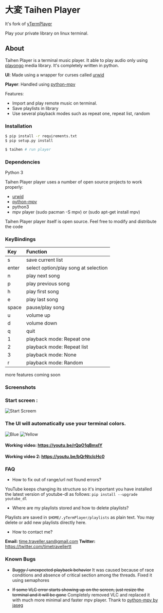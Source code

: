 # 大変 Taihen Player

It's fork of [yTermPlayer](https://github.com/TimeTraveller-San/yTermPlayer)

Play your private library on linux terminal.

## About
Taihen Player is a terminal music player. It able to play audio only using [playongo](https://github.com/nixargh/playongo) media library. It's completely written in python.

**UI**: Made using a wrapper for curses called [urwid][urwid]

**Player**: Handled using [python-mpv](https://github.com/jaseg/python-mpv)

Features:
- Import and play remote music on terminal.
- Save playlists in library
- Use several playback modes such as repeat one, repeat list, random

### Installation

```sh
$ pip install -r requirements.txt
$ pip setup.py install

$ taihen # run player
```

### Dependencies

Python 3

Taihen Player player uses a number of open source projects to work properly:

*   [urwid][urwid]
*   [python-mpv](https://github.com/jaseg/python-mpv)
*   python3
*   mpv player (sudo pacman -S mpv) or (sudo apt-get install mpv)

Taihen Player player itself is open source. Feel free to modify and distribute the code

### KeyBindings

| Key   | Function                             |
| :---  | :---                                 |
| s     | save current list                    |
| enter | select option/play song at selection |
| n     | play next song                       |
| p     | play previous song                   |
| h     | play first song                      |
| e     | play last song                       |
| space | pause/play song                      |
| u     | volume up                            |
| d     | volume down                          |
| q     | quit                                 |
| 1     | playback mode: Repeat one            |
| 2     | playback mode: Repeat list           |
| 3     | playback mode: None                  |
| r     | playback mode: Random                |
more features coming soon


### Screenshots
### Start  screen :
![Start Screem](https://i.imgur.com/rvVUmDP.png)
### The UI will automatically use your terminal colors.
![Blue](https://i.imgur.com/R8a0Zy5.png)
![Yellow](https://i.imgur.com/TrHKuQg.jpg)

   [urwid]: <https://github.com/urwid/urwid>
   [vlc]: <https://github.com/oaubert/python-vlc>
   [pafy]: <https://github.com/mps-youtube/pafy>

#### Working video:  <https://youtu.be/rQpO1qBmxlY>
#### Working video 2: <https://youtu.be/bQrNtcIcHc0>

### FAQ
-   How to fix out of range/url not found errors?

YouTube keeps changing its structure so it's important you have installed the latest version of youtube-dl as follows:
` pip install --upgrade youtube_dl `

-   Where are my playlists stored and how to delete playlists?

Playlists are saved in `$HOME/.yTermPlayer/playlists` as plain text. You may delete or add new playlists directly here.

-   How to contact me?

**Email:** time.traveller.san@gmail.com
**Twitter:** <https://twitter.com/timetravellertt>


### Known Bugs
-   ~~Buggy / unexpected playback behavior~~
It was caused because of race conditions and absence of critical section among the threads. Fixed it using semaphores

-   ~~If some VLC error starts showing up on the screen, just resize the terminal and it will be gone~~
Completely removed VLC and replaced it with much more minimal and faster mpv player. Thank to [python-mpv by jaseg](https://github.com/jaseg/python-mpv)
